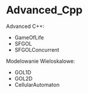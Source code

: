 # Advanced_Cpp

Advanced C++:
- GameOfLife
- SFGOL
- SFGOLConcurrent

Modelowanie Wieloskalowe:
- GOL1D
- GOL2D
- CellularAutomaton
